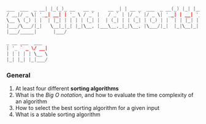 ```c
___  ___  _ __| |_(_)_ __   __ _     __ _| | __ _  ___  _ __(_) |_| |__
/ __|/ _ \| '__| __| | '_ \ / _` |   / _` | |/ _` |/ _ \| '__| | __| '_ \
\__ \ (_) | |  | |_| | | | | (_| |  | (_| | | (_| | (_) | |  | | |_| | | |
|___/\___/|_|   \__|_|_| |_|\__, |___\__,_|_|\__, |\___/|_|  |_|\__|_| |_|
|___/_____|      |___/

_ __ ___  ___
| '_ ` _ \/ __|
| | | | | \__ \
|_| |_| |_|___/
```
### General

1. At least four different **sorting algorithms**
2. What is the *Big O notation*, and how to evaluate the time complexity of an algorithm
3. How to select the best sorting algorithm for a given input
4. What is a stable sorting algorithm